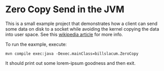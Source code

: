 Zero Copy Send in the JVM
=========================

This is a small example project that demonstrates how a client can send some data on disk to a socket while avoiding the kernel copying the data into user space. See this [wikipedia article](https://en.wikipedia.org/wiki/Zero-copy) for more info.

To run the eaxmple, execute:

	mvn compile exec:java -Dexec.mainClass=billslacum.ZeroCopy
	
It should print out some lorem-ipsum goodness and then exit.